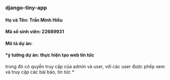 ﻿### django-tiny-app 
 #### Họ và Tên: Trần Minh Hiếu
 #### Mã số sinh viên: 22689931
 #### Mô tả dự án:
 #### \*ý tưởng dự án: thực hiện tạo web tin tức
 trong đó có quyền truy cập của admin và user, với các user được phếp xem và truy cập các bài báo, tin tức
 *
